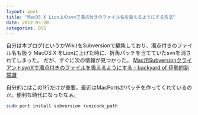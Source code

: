 ```yaml
---
layout: post
title: "MacOS X Lion上のsvnで濁点付きのファイル名を扱えるようにする方法"
date: 2012-05-20
categories: OSS
---
```

自分は本ブログ(というかWiki)をSubversionで編集しており、濁点付きのファイル名も扱う
MacOS X をLionに上げた時に、折角パッチを当てていたsvnを消されてしまった。
だが、すぐに次の情報が見つかった。
 [Mac用SubversionクライアントsvnXで濁点付きのファイルを扱えるようにする - backyard of 伊勢的新常識](http://d.hatena.ne.jp/iseebi/20110612/p1)

自分的にはこの1行だけが重要。最近はMacPortsがパッチを作ってくれているのか。便利な時代になったなぁ。
```bash
sudo port install subversion +unicode_path
```
